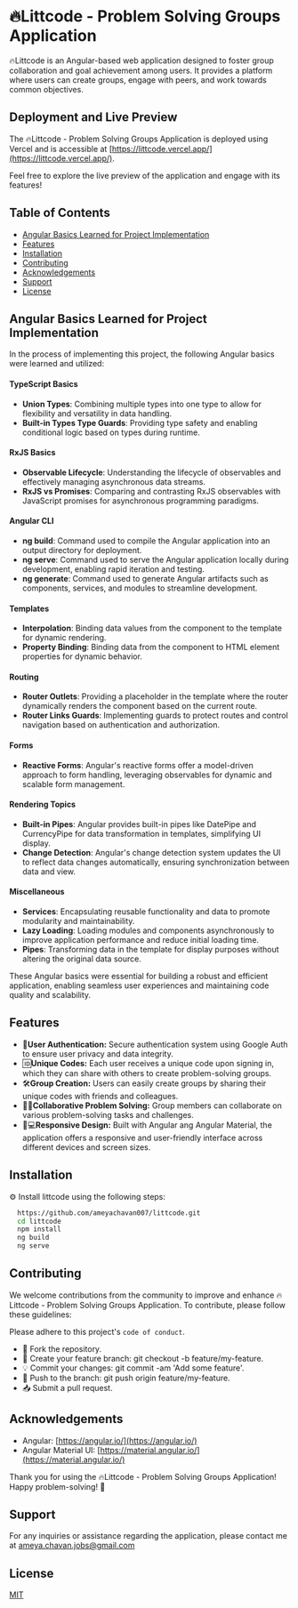 
# 🔥Littcode - Problem Solving Groups Application

🔥Littcode is an Angular-based web application designed to foster group collaboration and goal achievement among users. It provides a platform where users can create groups, engage with peers, and work towards common objectives.
## Deployment and Live Preview

The 🔥Littcode - Problem Solving Groups Application is deployed using Vercel and is accessible at [https://littcode.vercel.app/](https://littcode.vercel.app/). 

Feel free to explore the live preview of the application and engage with its features!

## Table of Contents
- [Angular Basics Learned for Project Implementation](#angular-basics-learned-for-project-implementation)
- [Features](#features)
- [Installation](#installation)
- [Contributing](#contributing)
- [Acknowledgements](#acknowledgements)
- [Support](#support)
- [License](#license)
## Angular Basics Learned for Project Implementation

In the process of implementing this project, the following Angular basics were learned and utilized:

#### TypeScript Basics
- **Union Types**: Combining multiple types into one type to allow for flexibility and versatility in data handling.
- **Built-in Types Type Guards**: Providing type safety and enabling conditional logic based on types during runtime.
#### RxJS Basics
- **Observable Lifecycle**: Understanding the lifecycle of observables and effectively managing asynchronous data streams.
- **RxJS vs Promises**: Comparing and contrasting RxJS observables with JavaScript promises for asynchronous programming paradigms.
#### Angular CLI
- **ng build**: Command used to compile the Angular application into an output directory for deployment.
- **ng serve**: Command used to serve the Angular application locally during development, enabling rapid iteration and testing.
- **ng generate**: Command used to generate Angular artifacts such as components, services, and modules to streamline development.
#### Templates
- **Interpolation**: Binding data values from the component to the template for dynamic rendering.
- **Property Binding**: Binding data from the component to HTML element properties for dynamic behavior.
#### Routing
- **Router Outlets**: Providing a placeholder in the template where the router dynamically renders the component based on the current route.
- **Router Links Guards**: Implementing guards to protect routes and control navigation based on authentication and authorization.
#### Forms
- **Reactive Forms**: Angular's reactive forms offer a model-driven approach to form handling, leveraging observables for dynamic and scalable form management.
#### Rendering Topics
- **Built-in Pipes**: Angular provides built-in pipes like DatePipe and CurrencyPipe for data transformation in templates, simplifying UI display.
- **Change Detection**: Angular's change detection system updates the UI to reflect data changes automatically, ensuring synchronization between data and view.
#### Miscellaneous
- **Services**: Encapsulating reusable functionality and data to promote modularity and maintainability.
- **Lazy Loading**: Loading modules and components asynchronously to improve application performance and reduce initial loading time.
- **Pipes**: Transforming data in the template for display purposes without altering the original data source.

These Angular basics were essential for building a robust and efficient application, enabling seamless user experiences and maintaining code quality and scalability.

## Features

- 🔐**User Authentication:**  Secure authentication system  using Google Auth to ensure user privacy and data integrity.
- 🆔**Unique Codes:** Each user receives a unique code upon signing in, which they can share with others to create problem-solving groups.
- 🛠️**Group Creation:** Users can easily create groups by sharing their unique codes with friends and colleagues.
- 👥💡**Collaborative Problem Solving:** Group members can collaborate on various problem-solving tasks and challenges.
- 📱💻**Responsive Design:** Built with Angular ang Angular Material, the application offers a responsive and user-friendly interface across different devices and screen sizes.


## Installation

⚙️ Install littcode using the following steps:

```bash
  https://github.com/ameyachavan007/littcode.git
  cd littcode
  npm install 
  ng build 
  ng serve
```
    
## Contributing

We welcome contributions from the community to improve and enhance 🔥Littcode - Problem Solving Groups Application. To contribute, please follow these guidelines:

Please adhere to this project's `code of conduct`.

- 🍴 Fork the repository.
- 🌿 Create your feature branch: git checkout -b feature/my-feature.
- 💡 Commit your changes: git commit -am 'Add some feature'.
- 🚀 Push to the branch: git push origin feature/my-feature.
- 📥 Submit a pull request.

## Acknowledgements

- Angular: [https://angular.io/](https://angular.io/)
- Angular Material UI: [https://material.angular.io/](https://material.angular.io/)

Thank you for using the 🔥Littcode - Problem Solving Groups Application! Happy problem-solving! 🚀

## Support

For any inquiries or assistance regarding the application, please contact me at ameya.chavan.jobs@gmail.com


## License

[MIT](https://choosealicense.com/licenses/mit/)

